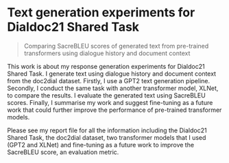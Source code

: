 # Text generation experiments for Dialdoc21 Shared Task
> Comparing SacreBLEU scores of generated text from pre-trained transformers using dialogue history and document context

This work is about my response generation experiments for Dialdoc21 Shared Task. I generate text using dialogue history and document context from the doc2dial dataset. 
Firstly, I use a GPT2 text generation pipeline. Secondly, I conduct the same task with another transformer model, XLNet, to compare the results. I evaluate the generated text using SacreBLEU scores. Finally, I summarise my work and suggest fine-tuning as a future work that could further improve the performance of pre-trained transformer models.

Please see my report file for all the information including the Dialdoc21 Shared Task, the doc2dial dataset, two transformer models that I used (GPT2 and XLNet) and  fine-tuning as a future work to improve the SacreBLEU score, an evaluation metric.
